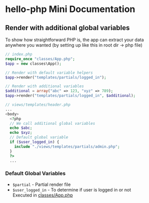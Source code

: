 # hello-php Mini Documentation

## Render with additional global variables

To show how straightforward PHP is, the app can extract your data
anywhere you wanted (by setting up like this in root dir -> php file)

```php
// index.php
require_once "classes/App.php";
$app = new classes\App();

// Render with default variable helpers
$app->render("templates/partials/logged_in");

// Render with additional variables
$additional = array("abc" => 123, "xyz" => 789);
$app->render("templates/partials/logged_in", $additional);
```

```php
// views/templates/header.php
...
<body>
  <?php
  // We call additional global variables
  echo $abc;
  echo $xyz;
  // Default global variable
  if ($user_logged_in) {
    include "./views/templates/partials/admin.php";
  } 
  ?>
  ...
```

### Default Global Variables

- `$partial` - Partial render file
- `$user_logged_in` - To determine if user is logged in or not<br />
  Executed in [classes/App.php](classes/App.php)